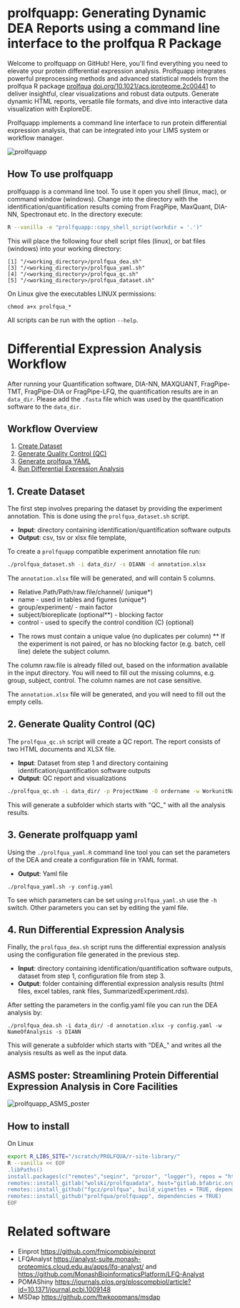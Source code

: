 # prolfquapp: Generating Dynamic DEA Reports using a command line interface to the prolfqua R Package

Welcome to prolfquapp on GitHub! Here, you'll find everything you need to elevate your protein differential expression analysis.
Prolfquapp integrates powerful preprocessing methods and advanced statistical models from the prolfqua R package [prolfqua](https://github.com/fgcz/prolfqua)
[doi.org/10.1021/acs.jproteome.2c00441](https://pubs.acs.org/doi/10.1021/acs.jproteome.2c00441) to deliver insightful, clear visualizations and robust data outputs. 
Generate dynamic HTML reports, versatile file formats, and dive into interactive data visualization with ExploreDE.

Prolfquapp implements a command line interface to run protein differential expression analysis, that can be integrated into your LIMS system or workflow manager.

![prolfquapp](https://github.com/prolfqua/prolfquapp/blob/master/inst/poster/Prolfqapp_Highlight.png?raw=true)



## How To use prolfquapp

prolfquapp is a command line tool. To use it open you shell (linux, mac), or command window (windows).
Change into the directory with the identification/quantification results coming from FragPipe, MaxQuant, DIA-NN, Spectronaut etc.
In the directory execute:

```bash
R --vanilla -e "prolfquapp::copy_shell_script(workdir = '.')"
```

This will place the following four shell script files (linux), or bat files (windows) into your working directory:


```
[1] "/<working_directory>/prolfqua_dea.sh"
[3] "/<working_directory>/prolfqua_yaml.sh"
[4] "/<working_directory>/prolfqua_qc.sh"
[5] "/<working_directory>/prolfqua_dataset.sh"
```

On Linux give the executables LINUX permissions:

```
chmod a+x prolfqua_*
```

All scripts can be run with the option `--help`.


# Differential Expression Analysis Workflow

After running your Quantification software, DIA-NN, MAXQUANT, FragPipe-TMT, FragPipe-DIA or FragPipe-LFQ,
the quantification results are in an `data_dir`.
Please add the `.fasta` file which was used by the quantification software to the `data_dir`.

## Workflow Overview

1. [Create Dataset](#1-create-dataset)
2. [Generate Quality Control (QC)](#2-generate-quality-control-qc)
3. [Generate prolfqua YAML](#3-generate-prolfqua-yaml)
4. [Run Differential Expression Analysis](#4-run-differential-expression-analysis)


## 1. Create Dataset

The first step involves preparing the dataset by providing the experiment annotation. This is done using the `prolfqua_dataset.sh` script.

- **Input**: directory containing identification/quantification software outputs
- **Output**: csv, tsv or xlsx file template,

To create a `prolfquapp` compatible experiment annotation file run:

```bash
./prolfqua_dataset.sh -i data_dir/ -s DIANN -d annotation.xlsx
```

The `annotation.xlsx` file will be generated, and will contain 5 columns. 

- Relative.Path/Path/raw.file/channel/ (unique*)
- name - used in tables and figures (unique*)
- group/experiment/ - main factor
- subject/bioreplicate (optional**) - blocking factor
- control - used to specify the control condition (C) (optional)

* The rows must contain a unique value (no duplicates per column)
** If the experiment is not paired, or has no blocking factor (e.g. batch, cell line) delete the subject column.

The column raw.file is already filled out, based on the information available in the input directory.
You will need to fill out the missing columns, e.g. group, subject, control. The column names are not case sensitive.


The `annotation.xlsx` file will be generated, and you will need to fill out the empty cells.

## 2. Generate Quality Control (QC)

The `prolfqua_qc.sh` script will create a QC report. The report consists of two HTML documents and XLSX file. 

- **Input**: Dataset from step 1 and directory containing identification/quantification software outputs
- **Output**: QC report and visualizations

```bash
./prolfqua_qc.sh -i data_dir/ -p ProjectName -O ordername -w WorkunitName -d annotation.xlsx -s DIANN -o where_to_write_results
```

This will generate a subfolder which starts with "QC_" with all the analysis results.

## 3. Generate prolfquapp yaml

Using the `./prolfqua_yaml.R` command line tool you can set the parameters of the DEA and create a configuration file in YAML format.

- **Output**: Yaml file 


```
./prolfqua_yaml.sh -y config.yaml
```

To see which parameters can be set using `prolfqua_yaml.sh` use the `-h` switch. Other parameters you can set by editing the yaml file.


## 4. Run Differential Expression Analysis

Finally, the `prolfqua_dea.sh` script runs the differential expression analysis using the configuration file generated in the previous step.

- **Input**: directory containing identification/quantification software outputs, dataset from step 1, configuration file from step 3.
- **Output**: folder containing differential expression analysis results (html files, excel tables, rank files, SummarizedExperiment.rds).

After setting the parameters in the config.yaml file you can run the DEA analysis by:

```
./prolfqua_dea.sh -i data_dir/ -d annotation.xlsx -y config.yaml -w NameOfAnalysis -s DIANN
```

This will generate a subfolder which starts with "DEA_" and writes all the analysis results as well as the input data.


## ASMS poster:  Streamlining Protein Differential Expression Analysis in Core Facilities

![prolfquapp_ASMS_poster](https://github.com/prolfqua/prolfquapp/blob/master/inst/poster/prolfquapp_PosterPNG.png?raw=true)

## How to install

On Linux

```bash
export R_LIBS_SITE="/scratch/PROLFQUA/r-site-library/"
R --vanilla << EOF
.libPaths()
install.packages(c("remotes","seqinr", "prozor", "logger"), repos = "https://stat.ethz.ch/CRAN/")
remotes::install_gitlab("wolski/prolfquadata", host="gitlab.bfabric.org")
remotes::install_github("fgcz/prolfqua", build_vignettes = TRUE, dependencies = TRUE)
remotes::install_github("prolfqua/prolfquapp", dependencies = TRUE)
EOF
```

# Related software

- Einprot https://github.com/fmicompbio/einprot
- LFQAnalyst https://analyst-suite.monash-proteomics.cloud.edu.au/apps/lfq-analyst/ and https://github.com/MonashBioinformaticsPlatform/LFQ-Analyst
- POMAShiny https://journals.plos.org/ploscompbiol/article?id=10.1371/journal.pcbi.1009148
- MSDap https://github.com/ftwkoopmans/msdap

